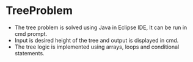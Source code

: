 # TreeProblem
- The tree problem is solved using Java in Eclipse IDE, It can be run in cmd prompt.
- Input is desired height of the tree and output is displayed in cmd.
- The tree logic is implemented using arrays, loops and conditional statements.
